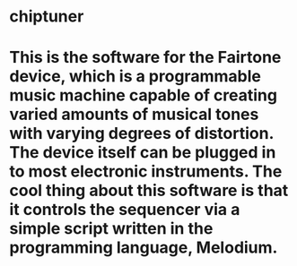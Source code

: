 # chiptuner
# This is the software for the Fairtone device, which is a programmable music machine capable of creating varied amounts of musical tones with varying degrees of distortion. The device itself can be plugged in to most electronic instruments. The cool thing about this software is that it controls the sequencer via a simple script written in the programming language, Melodium. 
